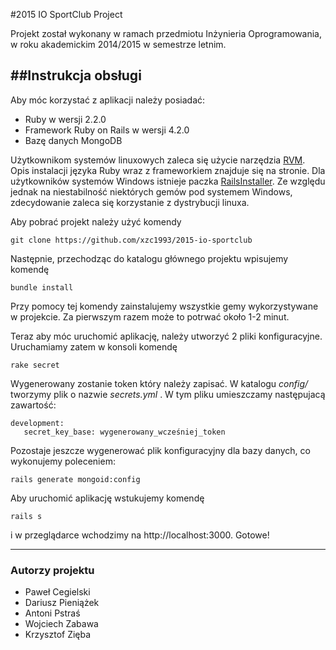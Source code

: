 #2015 IO SportClub Project


Projekt został wykonany w ramach przedmiotu Inżynieria Oprogramowania, w roku akademickim 2014/2015 w semestrze letnim.

##Instrukcja obsługi
------------

Aby móc korzystać z aplikacji należy posiadać:
* Ruby w wersji 2.2.0
* Framework Ruby on Rails w wersji 4.2.0
* Bazę danych MongoDB

Użytkownikom systemów linuxowych zaleca się użycie narzędzia [RVM](https://rvm.io/). Opis instalacji języka Ruby wraz z frameworkiem znajduje się na stronie. Dla użytkowników systemów Windows istnieje paczka [RailsInstaller](http://railsinstaller.org/en). Ze względu jednak na niestabilność niektórych gemów pod systemem Windows, zdecydowanie zaleca się korzystanie z dystrybucji linuxa.

Aby pobrać projekt należy użyć komendy
```
git clone https://github.com/xzc1993/2015-io-sportclub
```
Następnie, przechodząc do katalogu głównego projektu wpisujemy komendę

``` 
bundle install 
```

Przy pomocy tej komendy zainstalujemy wszystkie gemy wykorzystywane w projekcie. Za pierwszym razem może to potrwać około 1-2 minut.

Teraz aby móc uruchomić aplikację, należy utworzyć 2 pliki konfiguracyjne. Uruchamiamy zatem w konsoli komendę 

```
rake secret
```

Wygenerowany zostanie token który należy zapisać. W katalogu *config/*  tworzymy plik o nazwie *secrets.yml* . W tym pliku umieszczamy następujacą zawartość:

``` 
development:
   secret_key_base: wygenerowany_wcześniej_token
```

Pozostaje jeszcze wygenerować plik konfiguracyjny dla bazy danych, co wykonujemy poleceniem:
```
rails generate mongoid:config
```

Aby uruchomić aplikację wstukujemy komendę 
```
rails s
```

i w przeglądarce wchodzimy na http://localhost:3000.
Gotowe!

---
### Autorzy projektu
* Paweł Cegielski
* Dariusz Pieniążek
* Antoni Pstraś
* Wojciech Zabawa
* Krzysztof Zięba

